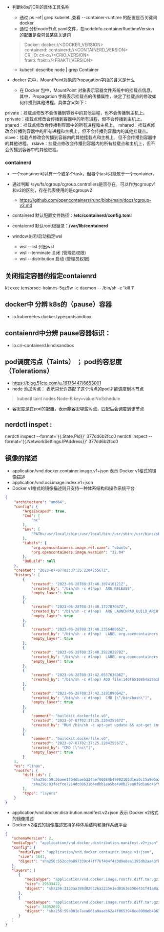 
###
- 判断k8s的CRI的具体工具名称
  - 通过 ps -ef| grep kubelet ,查看 --container-runtime 的配置是否关键词 docker 
  - 通过 分析node节点 yaml文件，在nodeInfo.containerRuntimeVersion 的配置是否包含某些关键词
  > Docker: docker://<DOCKER_VERSION>  
    containerd: containerd://<CONTAINERD_VERSION>  
    CRI-O: cri-o://<CRIO_VERSION>  
    frakti: frakti://<FRAKTI_VERSION>  
  - kubectl  describe node  | grep Container   

- docker 包中，MountPoint对象的Propagation字段的含义是什么
  - 在 Docker 包中，MountPoint 对象表示容器文件系统中的挂载点信息。其中，Propagation 字段表示挂载点的传播属性，决定了挂载点的修改如何传播到其他进程。具体含义如下：

private：挂载点修改不会传播到容器中的其他进程，也不会传播到主机上。
rprivate：挂载点修改会传播到容器中的所有进程，但不会传播到主机上。
shared：挂载点修改会传播到容器中的所有进程和主机上。
rshared：挂载点修改会传播到容器中的所有进程和主机上，但不会传播到容器内的其他挂载点。
slave：挂载点修改会传播到容器内的其他挂载点和主机上，但不会传播到容器中的其他进程。
rslave：挂载点修改会传播到容器内的所有挂载点和主机上，但不会传播到容器中的其他进程。 




### containerd
-  一个container可以有一个或多个task，但每个task只能属于一个container。

- 通过判断 /sys/fs/cgroup/cgroup.controllers是否存在，可以作为cgroupv1 和v2的区别，存在代表使用的是cgroupv2
  - https://github.com/opencontainers/runc/blob/main/docs/cgroup-v2.md 

- containerd 默认配置文件路径：**/etc/containerd/config.toml**
- contaienrd 默认root根目录：**/var/lib/containerd**

- window关闭/启动指定wsl
  - wsl --list  列出wsl
  - wsl --terminate <DistributionName> 关闭  (管理员权限)
  - wsl --distribution <DistributionName> 启动  (管理员权限)


## 关闭指定容器的指定contaienrd
kt  exec tensorsec-holmes-5qz9w -c daemon -- /bin/sh -c 'kill 1'

## docker中 分辨 k8s的（pause）容器
- io.kubernetes.docker.type:podsandbox
 
## contaienrd中分辨 pause容器标识：
- io.cri-containerd.kind:sandbox


## pod调度污点（Taints） ； pod的容忍度（Tolerations） 
- https://blog.51cto.com/u_16175447/6653001
- node 添加污点： 表示只允许匹配了这个污点的pod才能调度到本节点
> kubectl taint nodes Node-B key=value:NoSchedule
- 容忍度是在pod的配置，表示能容忍哪些污点，匹配后会调度到该节点


## nerdctl inspet :
nerdctl inspect --format='{{.State.Pid}}' 377dd6b2fcc0
nerdctl inspect --format='{{.NetworkSettings.IPAddress}}' 377dd6b2fcc0



## 镜像的描述
- application/vnd.docker.container.image.v1+json  表示 Docker v1格式的镜像描述
- application/vnd.oci.image.index.v1+json 
- Docker v1格式的镜像描述则只支持一种体系结构和操作系统平台
```json
{
    "architecture": "amd64",
    "config": {
        "ArgsEscaped": true,
        "Cmd": [
            "nc"
        ],
        "Env": [
            "PATH=/usr/local/sbin:/usr/local/bin:/usr/sbin:/usr/bin:/sbin:/bin"
        ],
        "Labels": {
            "org.opencontainers.image.ref.name": "ubuntu",
            "org.opencontainers.image.version": "22.04"
        },
        "OnBuild": null
    },
    "created": "2023-07-07T02:37:25.220425567Z",
    "history": [
        {
            "created": "2023-06-28T08:37:40.107416121Z",
            "created_by": "/bin/sh -c #(nop)  ARG RELEASE",
            "empty_layer": true
        },
        {
            "created": "2023-06-28T08:37:40.172787047Z",
            "created_by": "/bin/sh -c #(nop)  ARG LAUNCHPAD_BUILD_ARCH",
            "empty_layer": true
        },
        {
            "created": "2023-06-28T08:37:40.235648065Z",
            "created_by": "/bin/sh -c #(nop)  LABEL org.opencontainers.image.ref.name=ubuntu",
            "empty_layer": true
        },
        {
            "created": "2023-06-28T08:37:40.292202878Z",
            "created_by": "/bin/sh -c #(nop)  LABEL org.opencontainers.image.version=22.04",
            "empty_layer": true
        },
        {
            "created": "2023-06-28T08:37:42.055763636Z",
            "created_by": "/bin/sh -c #(nop) ADD file:140fb5108b4a2861b5718ad03b4a5174bba03589ea8d4c053e6a0b282f439ff3 in / "
        },
        {
            "created": "2023-06-28T08:37:42.319109064Z",
            "created_by": "/bin/sh -c #(nop)  CMD [\"/bin/bash\"]",
            "empty_layer": true
        },
        {
            "comment": "buildkit.dockerfile.v0",
            "created": "2023-07-07T02:37:25.220425567Z",
            "created_by": "RUN /bin/sh -c apt-get update && apt-get install -y netcat lsof nmap iproute2 net-tools # buildkit"
        },
        {
            "comment": "buildkit.dockerfile.v0",
            "created": "2023-07-07T02:37:25.220425567Z",
            "created_by": "CMD [\"nc\"]",
            "empty_layer": true
        }
    ],
    "os": "linux",
    "rootfs": {
        "diff_ids": [
            "sha256:59c56aee1fb4dbaeb334aef06088b49902105d1ea0c15a9e5a2a9ce560fa4c5d",
            "sha256:03fecfce7214dc00631d4edbb1ea5be490b27ea8f9d1a6c46f93535293217592"
        ],
        "type": "layers"
    }
}
```
- application/vnd.docker.distribution.manifest.v2+json 表示 Docker v2格式的镜像描述
- Docker v2格式的镜像描述支持多种体系结构和操作系统平台
```json
{
   "schemaVersion": 2,
   "mediaType": "application/vnd.docker.distribution.manifest.v2+json",
   "config": {
      "mediaType": "application/vnd.docker.container.image.v1+json",
      "size": 1641,
      "digest": "sha256:552cc0a897339c47ff76f404f483d9e8ea1195db2aa43fb8789ab62f7690dd73"
   },
   "layers": [
      {
         "mediaType": "application/vnd.docker.image.rootfs.diff.tar.gzip",
         "size": 29533422,
         "digest": "sha256:3153aa388d026c26a2235e1ed0163e350e451f41a8a313e1804d7e1afb857ab4"
      },
      {
         "mediaType": "application/vnd.docker.image.rootfs.diff.tar.gzip",
         "size": 38952692,
         "digest": "sha256:59a001e7aea661a9aaeb62a4f0653948ee8900eb48636d08caa349b67b67b5a2"
      }
   ]
}
```